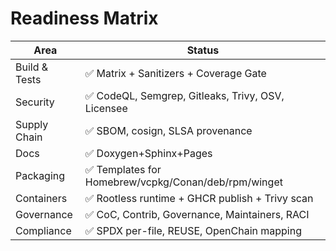 
# Readiness Matrix

| Area | Status |
|------|--------|
| Build & Tests | ✅ Matrix + Sanitizers + Coverage Gate |
| Security | ✅ CodeQL, Semgrep, Gitleaks, Trivy, OSV, Licensee |
| Supply Chain | ✅ SBOM, cosign, SLSA provenance |
| Docs | ✅ Doxygen+Sphinx+Pages |
| Packaging | ✅ Templates for Homebrew/vcpkg/Conan/deb/rpm/winget |
| Containers | ✅ Rootless runtime + GHCR publish + Trivy scan |
| Governance | ✅ CoC, Contrib, Governance, Maintainers, RACI |
| Compliance | ✅ SPDX per-file, REUSE, OpenChain mapping |
